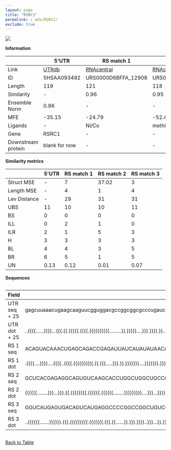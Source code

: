 ```yaml
---
layout: page
title: "RSRC1"
permalink: /_mds/RSRC1/
exclude: true
---
```




![](../../alns_9.28.22/aln_5HSAA093492_0.976.png?raw=true)


**Information**

| | 5'UTR       | RS match 1   | RS match 2  | RS match 3 |
| ---- | ----------- | ----------- | ----------- | ----------- |
| Link | <a href="http://utrdb.ba.itb.cnr.it/getutr/5HSAA093492/1" target="_blank" rel="noopener noreferrer">UTRdb</a>   | <a href="https://rnacentral.org/rna/URS0000D6BFFA/12908" target="_blank" rel="noopener noreferrer">RNAcentral</a>     |<a href="https://rnacentral.org/rna/URS0000D7B26F/1564159" target="_blank" rel="noopener noreferrer">RNAcentral</a>  | <a href="https://rnacentral.org/rna/URS0000C7D7C8/665007" target="_blank" rel="noopener noreferrer">RNAcentral</a>   |
| ID | 5HSAA093492     | URS0000D6BFFA_12908     | URS0000D7B26F_1564159     | URS0000C7D7C8_665007     |
| Length | 119     |  121    | 118   |  117    |
| Similarity | - | 0.96 | 0.95 | 0.96 |
| Ensemble Norm | 0.96 | - | - | - |
| MFE | -35.15 | -24.79 | -52.44 | -48.36 |
| Ligands | - | Ni/Co | methionine | methionine |
| Gene | RSRC1 | - | - | - |
| Downstream protein | blank for now    |    -    | -  | - |


**Similarity metrics**

| | 5'UTR       | RS match 1   | RS match 2  | RS match 3 |
| ---- | ----------- | ----------- | ----------- | ----------- |
| Struct MSE | - | 7 | 37.02 | 3 |
| Length MSE | - | 4 | 1 | 4 |
| Lev Distance | - | 29 | 31 | 31 |
| UBS| 11 | 10 | 10 | 11 |
| BS | 0 | 0 | 0 | 0 |
| ILL | 0 | 2 | 1 | 0 |
| ILR | 2 | 1 | 5 | 3 |
| H | 3 | 3 | 3 | 3 |
| BL | 4 | 4 | 3 | 5 |
| BR | 6 | 5 | 1 | 5 |
| UN | 0.13 | 0.12 | 0.01 | 0.07 |

**Sequences**


<div style="overflow-x:auto;">

<table>
<colgroup>
<col width="30%" />
<col width="70%" />
</colgroup>
<thead>
<tr class="header">
<th>Field</th>
<th>Description</th>
</tr>
</thead>
<tbody>
<tr>
<td markdown="span">UTR seq + 25 </td>
<td markdown="span"> gagcuuaaacugaagcaaguucgguggacgccggcggcgcccugaucuaaagaaacgacucagggacugcggcgcuugcacgucaacgggagaaATGGGACGTCGGTCATCAGATACTG </td>
</tr>
<tr>
<td markdown="span">UTR dot + 25  </td>
<td markdown="span"> ..((((......))))...(((.((.(((((.((((.((((((((((.........)).)))))....))).)))).))..))).)).)))....((((((....))).))).......
</td>
</tr>


<tr>
<td markdown="span">RS 1 seq </td>
<td markdown="span"> ACAGUACAAACUGAGCAGACCGAGAUUAUCAUAUAUAACAAUUUUUAACUAAGCUUAUUGUAUAAUCCUGGAGUCGGGUCACACGCGUGACAGUGGAAUCUUUUCUAUCCACGGGACAGUA
</td>
</tr>


<tr>
<td markdown="span">RS 1 dot </td>
<td markdown="span"> .((((....))))....((((..((((.((((((((((.((.(((.....))).)).)))))))....))))))).))))...(.((((...((((((....)))))).)))).)......
</td>
</tr>


<tr>
<td markdown="span">RS 2 seq </td>
<td markdown="span"> GCUCACGAGAGGCAGUGUCAAGCACCUGGCUGGCUGCCCGGCAACCUCGACUCCGUCCGAGGUGCUCCAGGGGAAGAGCCGGCCCGGGCGGCGUCCGUCACCCGGGCAAGGACGGAGC
</td>
</tr>


<tr>
<td markdown="span">RS 2 dot </td>
<td markdown="span"> ((((((........)))...))).((.((((((((.((((((.((((((........)))))))))....)))...)))))))).))((..((((((((.....)))..)))))..))
</td>
</tr>


<tr>
<td markdown="span">RS 3 seq </td>
<td markdown="span"> GGUCAUGAGUGACAGUCAUGAGGCCCCGGCCGGCUGUCCGGCAACCCUCCGUCCGUGGCGGGGUGCCCCGGGUGAAGACCAGGCCGUAGGCAGCGAGGUCUACGGCAAGCGCGGACC
</td>
</tr>


<tr>
<td markdown="span">RS 3 dot </td>
<td markdown="span"> ..((((((.......)))))).(((.(((((((((.(((((((.(((.((......)).))).))))..)))...)).)).)))))..))).....(((((.((.....)).)))))
</td>
</tr>

</tbody>
</table>


</div>


[Back to Table](../../display)

